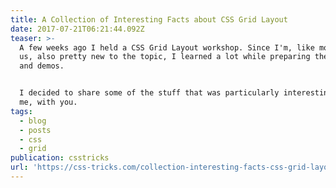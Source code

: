 ```yaml
---
title: A Collection of Interesting Facts about CSS Grid Layout
date: 2017-07-21T06:21:44.092Z
teaser: >-
  A few weeks ago I held a CSS Grid Layout workshop. Since I'm, like most of
  us, also pretty new to the topic, I learned a lot while preparing the slides
  and demos.


  I decided to share some of the stuff that was particularly interesting to
  me, with you.
tags:
  - blog
  - posts
  - css
  - grid
publication: csstricks
url: 'https://css-tricks.com/collection-interesting-facts-css-grid-layout/'
---
```

